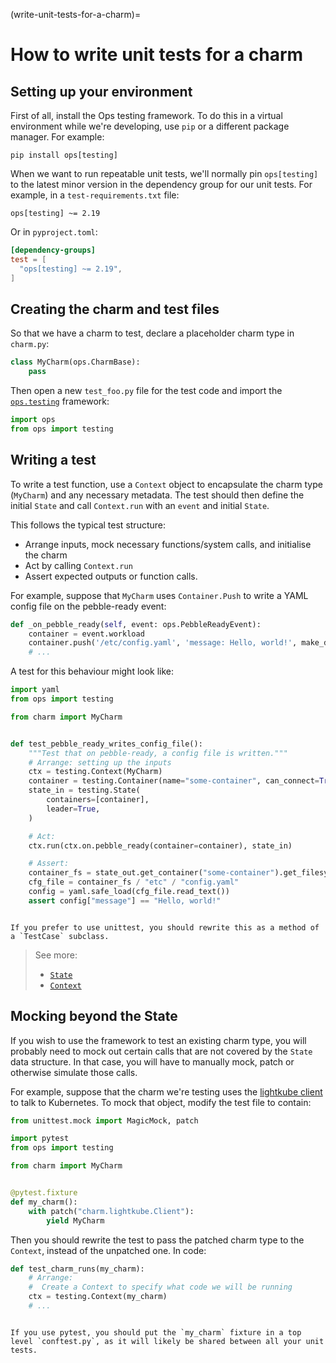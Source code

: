 (write-unit-tests-for-a-charm)=
# How to write unit tests for a charm

## Setting up your environment

First of all, install the Ops testing framework. To do this in a virtual environment while we're developing, use `pip` or a different package manager. For example:

```
pip install ops[testing]
```

When we want to run repeatable unit tests, we'll normally pin `ops[testing]` to the latest minor version in the dependency group for our unit tests. For example, in a `test-requirements.txt` file:

```text
ops[testing] ~= 2.19
```

Or in `pyproject.toml`:

```toml
[dependency-groups]
test = [
  "ops[testing] ~= 2.19",
]
```

## Creating the charm and test files

So that we have a charm to test, declare a placeholder charm type in `charm.py`:

```python
class MyCharm(ops.CharmBase):
    pass        
```

Then open a new `test_foo.py` file for the test code and import the [`ops.testing`](ops_testing) framework:

```python
import ops
from ops import testing
```

## Writing a test

To write a test function, use a `Context` object to encapsulate the charm type (`MyCharm`) and any necessary metadata. The test should then define the initial `State` and call `Context.run` with an `event` and initial `State`.

This follows the typical test structure:

- Arrange inputs, mock necessary functions/system calls, and initialise the charm
- Act by calling `Context.run`
- Assert expected outputs or function calls.

For example, suppose that `MyCharm` uses `Container.Push` to write a YAML config file on the pebble-ready event:

```python
def _on_pebble_ready(self, event: ops.PebbleReadyEvent):        
    container = event.workload
    container.push('/etc/config.yaml', 'message: Hello, world!', make_dirs=True)
    # ...
```

A test for this behaviour might look like:

```python
import yaml
from ops import testing

from charm import MyCharm


def test_pebble_ready_writes_config_file():
    """Test that on pebble-ready, a config file is written."""
    # Arrange: setting up the inputs
    ctx = testing.Context(MyCharm)
    container = testing.Container(name="some-container", can_connect=True)
    state_in = testing.State(
        containers=[container],
        leader=True,
    )

    # Act:
    ctx.run(ctx.on.pebble_ready(container=container), state_in)

    # Assert:
    container_fs = state_out.get_container("some-container").get_filesystem(ctx)
    cfg_file = container_fs / "etc" / "config.yaml"
    config = yaml.safe_load(cfg_file.read_text())
    assert config["message"] == "Hello, world!"

```

```{note}

If you prefer to use unittest, you should rewrite this as a method of a `TestCase` subclass.

```

> See more: 
>  - [`State`](ops.testing.State)
>  - [`Context`](ops.testing.Context)

## Mocking beyond the State

If you wish to use the framework to test an existing charm type, you will probably need to mock out certain calls that are not covered by the `State` data structure. In that case, you will have to manually mock, patch or otherwise simulate those calls.

For example, suppose that the charm we're testing uses the [lightkube client](https://github.com/gtsystem/lightkube) to talk to Kubernetes. To mock that object, modify the test file to contain:

```python
from unittest.mock import MagicMock, patch

import pytest
from ops import testing

from charm import MyCharm


@pytest.fixture
def my_charm():
    with patch("charm.lightkube.Client"):
        yield MyCharm
```

Then you should rewrite the test to pass the patched charm type to the `Context`, instead of the unpatched one. In code:

```python
def test_charm_runs(my_charm):
    # Arrange: 
    #  Create a Context to specify what code we will be running
    ctx = testing.Context(my_charm)
    # ...
```

```{note}

If you use pytest, you should put the `my_charm` fixture in a top level `conftest.py`, as it will likely be shared between all your unit tests.

```

